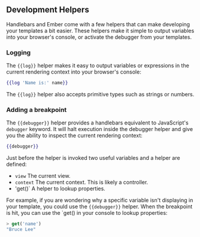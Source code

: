 ## Development Helpers

Handlebars and Ember come with a few helpers that can make developing your
templates a bit easier. These helpers make it simple to output variables into
your browser's console, or activate the debugger from your templates.

### Logging

The `{{log}}` helper makes it easy to output variables or expressions in the
current rendering context into your browser's console:

```handlebars
{{log 'Name is:' name}}
```

The `{{log}}` helper also accepts primitive types such as strings or numbers.

### Adding a breakpoint

The ``{{debugger}}`` helper provides a handlebars equivalent to JavaScript's
`debugger` keyword.  It will halt execution inside the debugger helper and give
you the ability to inspect the current rendering context:

```handlebars
{{debugger}}
```
Just before the helper is invoked two useful variables and a helper are defined:

* `view` The current view.
* `context` The current context. This is likely a controller.
* 'get(<path>)` A helper to lookup properties.

For example, if you are wondering why a specific variable isn't displaying in
your template, you could use the `{{debugger}}` helper. When the breakpoint is
hit, you can use the `get(<path>) in your console to lookup properties:

```javascript
> get('name')
"Bruce Lee"
```
